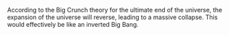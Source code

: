 According to the Big Crunch theory for the ultimate end of the universe, the expansion of the universe will reverse, leading to a massive collapse. This would effectively be like an inverted Big Bang.
